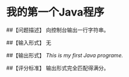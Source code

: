 # 我的第一个Java程序
##【问题描述】
向控制台输出一行字符串。

##【输入形式】
无

##【输出形式】
*This is my first Java programe.*


##【评分标准】
输出形式完全匹配得满分。